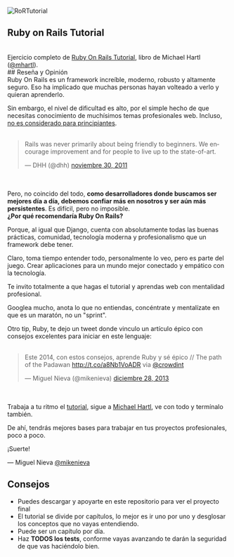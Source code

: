 ![RoRTutorial](http://ruby.railstutorial.org/images/layout/logo.png?1388000518)

## Ruby on Rails Tutorial
<br />
Ejercicio completo de <a href="http://ruby.railstutorial.org/book/ruby-on-rails-tutorial" target="_blank">Ruby On Rails Tutorial</a>, libro de Michael Hartl (<a href="http://twitter.com/mhartl" target="_blank">@mhartl</a>). 
<br />
## Reseña y Opinión
<br />
Ruby On Rails es un framework increíble, moderno, robusto y altamente seguro. Eso ha implicado que muchas personas hayan volteado a verlo y quieran aprenderlo.

Sin embargo, el nivel de dificultad es alto, por el simple hecho de que necesitas conocimiento de muchísimos temas profesionales web. Incluso, <a href="http://rob.yurkowski.net/post/17610425880/rails-is-definitely-not-for-beginners" target="_blank">no es considerado para principiantes</a>.
<br />
<br />
<blockquote class="twitter-tweet" data-conversation="none" lang="es"><p>Rails was never primarily about being friendly to beginners. We encourage improvement and for people to live up to the state-of-art.</p>&mdash; DHH (@dhh) <a href="https://twitter.com/dhh/statuses/141963768807694336" target="_blank">noviembre 30, 2011</a></blockquote>
<script async src="//platform.twitter.com/widgets.js" charset="utf-8"></script>
<br />
<br />
Pero, no coincido del todo, <b>como desarrolladores donde buscamos ser mejores día a día, debemos confiar más en nosotros y ser aún más persistentes</b>. Es difícil, pero no imposible.

<br />
<b>¿Por qué recomendaría Ruby On Rails? </b>

Porque, al igual que Django, cuenta con absolutamente todas las buenas prácticas, comunidad, tecnología moderna y profesionalismo que un framework debe tener.

Claro, toma tiempo entender todo, personalmente lo veo, pero es parte del juego. Crear aplicaciones para un mundo mejor conectado y empático con la tecnología.

Te invito totalmente a que hagas el tutorial y aprendas web con mentalidad profesional.

Googlea mucho, anota lo que no entiendas, concéntrate y mentalízate en que es un maratón, no un "sprint".

Otro tip, Ruby, te dejo un tweet donde vinculo un artículo épico con consejos excelentes para iniciar en este lenguaje: 
<br />
<br />
<blockquote class="twitter-tweet" lang="es"><p>Este 2014, con estos consejos, aprende Ruby y sé épico // The path of the Padawan <a href="http://t.co/a8Nb1VoADR">http://t.co/a8Nb1VoADR</a> via <a href="https://twitter.com/Crowdint">@crowdint</a></p>&mdash; Miguel Nieva (@mikenieva) <a href="https://twitter.com/mikenieva/statuses/417024234443923456" target="_blank">diciembre 28, 2013</a></blockquote>
<script async src="//platform.twitter.com/widgets.js" charset="utf-8"></script>
<br />
<br />
Trabaja a tu ritmo el <a href="http://ruby.railstutorial.org/book/ruby-on-rails-tutorial" target="_blank">tutorial</a>, sigue a <a href="http://twitter.com/mhartl" target="_blank">Michael Hartl</a>, ve con todo y termínalo también.

De ahí, tendrás mejores bases para trabajar en tus proyectos profesionales, poco a poco.

¡Suerte!

&mdash; Miguel Nieva <a href="http://twitter.com/mikenieva" target="_blank">@mikenieva</a>

## Consejos

<ul>
<li>Puedes descargar y apoyarte en este repositorio para ver el proyecto final</li>
<li>El tutorial se divide por capítulos, lo mejor es ir uno por uno y desglosar los conceptos que no vayas entendiendo.</li>
<li>Puede ser un capítulo por día.</li>
<li>Haz <b>TODOS los tests</b>, conforme vayas avanzando te darán la seguridad de que vas haciéndolo bien.</li>
</ul>
